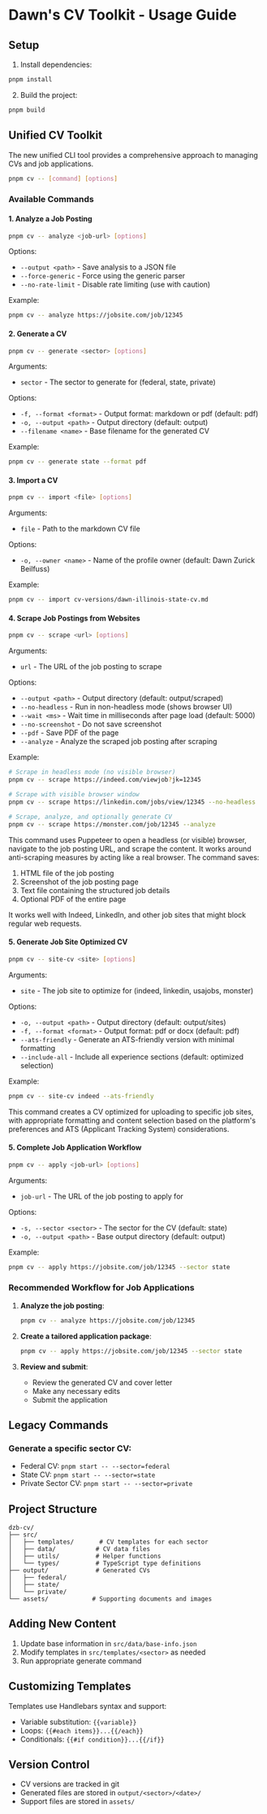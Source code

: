 # Dawn's CV Toolkit - Usage Guide

## Setup
1. Install dependencies:
```bash
pnpm install
```

2. Build the project:
```bash
pnpm build
```

## Unified CV Toolkit

The new unified CLI tool provides a comprehensive approach to managing CVs and job applications.

```bash
pnpm cv -- [command] [options]
```

### Available Commands

#### 1. Analyze a Job Posting

```bash
pnpm cv -- analyze <job-url> [options]
```

Options:
- `--output <path>` - Save analysis to a JSON file
- `--force-generic` - Force using the generic parser
- `--no-rate-limit` - Disable rate limiting (use with caution)

Example:
```bash
pnpm cv -- analyze https://jobsite.com/job/12345
```

#### 2. Generate a CV

```bash
pnpm cv -- generate <sector> [options]
```

Arguments:
- `sector` - The sector to generate for (federal, state, private)

Options:
- `-f, --format <format>` - Output format: markdown or pdf (default: pdf)
- `-o, --output <path>` - Output directory (default: output)
- `--filename <name>` - Base filename for the generated CV

Example:
```bash
pnpm cv -- generate state --format pdf
```

#### 3. Import a CV

```bash
pnpm cv -- import <file> [options]
```

Arguments:
- `file` - Path to the markdown CV file

Options:
- `-o, --owner <name>` - Name of the profile owner (default: Dawn Zurick Beilfuss)

Example:
```bash
pnpm cv -- import cv-versions/dawn-illinois-state-cv.md
```

#### 4. Scrape Job Postings from Websites

```bash
pnpm cv -- scrape <url> [options]
```

Arguments:
- `url` - The URL of the job posting to scrape

Options:
- `--output <path>` - Output directory (default: output/scraped)
- `--no-headless` - Run in non-headless mode (shows browser UI)
- `--wait <ms>` - Wait time in milliseconds after page load (default: 5000)
- `--no-screenshot` - Do not save screenshot
- `--pdf` - Save PDF of the page
- `--analyze` - Analyze the scraped job posting after scraping

Example:
```bash
# Scrape in headless mode (no visible browser)
pnpm cv -- scrape https://indeed.com/viewjob?jk=12345

# Scrape with visible browser window
pnpm cv -- scrape https://linkedin.com/jobs/view/12345 --no-headless

# Scrape, analyze, and optionally generate CV
pnpm cv -- scrape https://monster.com/job/12345 --analyze
```

This command uses Puppeteer to open a headless (or visible) browser, navigate to the job posting URL, and scrape the content. It works around anti-scraping measures by acting like a real browser. The command saves:

1. HTML file of the job posting
2. Screenshot of the job posting page
3. Text file containing the structured job details
4. Optional PDF of the entire page

It works well with Indeed, LinkedIn, and other job sites that might block regular web requests.

#### 5. Generate Job Site Optimized CV

```bash
pnpm cv -- site-cv <site> [options]
```

Arguments:
- `site` - The job site to optimize for (indeed, linkedin, usajobs, monster)

Options:
- `-o, --output <path>` - Output directory (default: output/sites)
- `-f, --format <format>` - Output format: pdf or docx (default: pdf)
- `--ats-friendly` - Generate an ATS-friendly version with minimal formatting
- `--include-all` - Include all experience sections (default: optimized selection)

Example:
```bash
pnpm cv -- site-cv indeed --ats-friendly
```

This command creates a CV optimized for uploading to specific job sites, with appropriate formatting and content selection based on the platform's preferences and ATS (Applicant Tracking System) considerations.

#### 5. Complete Job Application Workflow

```bash
pnpm cv -- apply <job-url> [options]
```

Arguments:
- `job-url` - The URL of the job posting to apply for

Options:
- `-s, --sector <sector>` - The sector for the CV (default: state)
- `-o, --output <path>` - Base output directory (default: output)

Example:
```bash
pnpm cv -- apply https://jobsite.com/job/12345 --sector state
```

### Recommended Workflow for Job Applications

1. **Analyze the job posting**:
   ```bash
   pnpm cv -- analyze https://jobsite.com/job/12345
   ```

2. **Create a tailored application package**:
   ```bash
   pnpm cv -- apply https://jobsite.com/job/12345 --sector state
   ```

3. **Review and submit**:
   - Review the generated CV and cover letter
   - Make any necessary edits
   - Submit the application

## Legacy Commands

### Generate a specific sector CV:
- Federal CV: `pnpm start -- --sector=federal`
- State CV: `pnpm start -- --sector=state`
- Private Sector CV: `pnpm start -- --sector=private`

## Project Structure

```
dzb-cv/
├── src/
│   ├── templates/       # CV templates for each sector
│   ├── data/           # CV data files
│   ├── utils/          # Helper functions
│   └── types/          # TypeScript type definitions
├── output/             # Generated CVs
│   ├── federal/
│   ├── state/
│   └── private/
└── assets/            # Supporting documents and images
```

## Adding New Content

1. Update base information in `src/data/base-info.json`
2. Modify templates in `src/templates/<sector>` as needed
3. Run appropriate generate command

## Customizing Templates

Templates use Handlebars syntax and support:
- Variable substitution: `{{variable}}`
- Loops: `{{#each items}}...{{/each}}`
- Conditionals: `{{#if condition}}...{{/if}}`

## Version Control

- CV versions are tracked in git
- Generated files are stored in `output/<sector>/<date>/`
- Support files are stored in `assets/`

